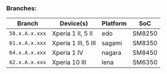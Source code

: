 ### Branches:

| Branch | Device(s) | Platform | SoC |
| --- | --- | --- | --- |
| `58.x.A.x.xxx` | Xperia 1 II,  5 II  | edo    | SM8250 |
| `61.x.A.x.xxx` | Xperia 1 III, 5 III | sagami | SM8350 |
| `64.x.A.x.xxx` | Xperia 1 IV         | nagara | SM8450 |
| `62.x.A.x.xxx` | Xperia 10 III       | lena   | SM6350 |
